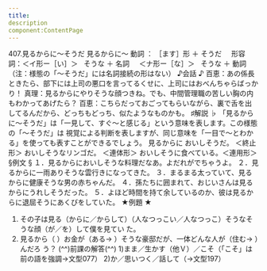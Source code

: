```yaml
---
title:
description
component:ContentPage
---
```



407.見るからに～そうだ
見るからに～ 動詞 ： ［ます］形 ＋ そうだ  
  形容詞：＜イ形ー［い］＞   そうな ＋ 名詞
    ＜ナ形ー［な］＞   そうな ＋ 動詞
（注：様態の「～そうだ」には名詞接続の形はない）
♪会話 ♪
百恵：あの係長ときたら、部下には上司の悪口を言ってるくせに、上司にはおべんちゃらばっかり！ 真理：見るからにやりそうな顔つきね。でも、中間管理職の苦しい胸の内もわかってあげたら？ 百恵：こちらだっておごってもらいながら、裏で舌を出してるんだから、どっちもどっち、似たようなものかも。
♯解説 ♭
「見るからに～そうだ」は「一見して、すぐ～と感じる」という意味を表します。この様態の「～そうだ」は
視覚による判断を表しますが、同じ意味を「一目で～とわかる」を使っても表すことができるでしょう。
見るからに おいしそうだ。 ＜終止形＞
おいしそうなリンゴだ。 ＜連体形＞ おいしそうに食べている。＜連用形＞
§例文 §
１．見るからにおいしそうな料理だなあ。よだれがでちゃうよ。
２．見るからに一雨ありそうな雲行きになってきた。
３．まるまる太っていて、見るからに健康そうな男の赤ちゃんだ。
４．孫たちに囲まれて、おじいさんは見るからにうれしそうだった。
５．よほど時間を持て余しているのか、彼は見るからに退屈そうにあくびをしていた。
★例題 ★
1) その子は見る（からに／からして）（人なつっこい／人なつっこ）そうなそうな顔（が／を）して僕を見てい た。
2) 見るから（ ）お金が（ある→ ）そうな豪邸だが、一体どんな人が（住む→ ）んだろ う？
(^^)前課の解答(^^)
1)まま／生かす（他Ｖ）／こそ（「こそ」は前の語を強調→文型077）
2)か／思いつく／話して（→文型197）
